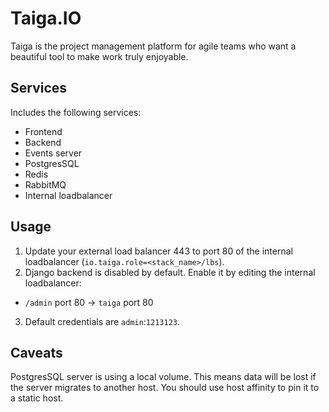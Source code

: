 Taiga.IO
=========
Taiga is the project management platform for agile teams who want a beautiful tool to make work truly enjoyable.

Services
--------
Includes the following services:
- Frontend
- Backend
- Events server
- PostgresSQL
- Redis
- RabbitMQ
- Internal loadbalancer

Usage
-----
1. Update your external load balancer 443 to port 80 of the internal loadbalancer (`io.taiga.role=<stack_name>/lbs`). 
2. Django backend is disabled by default. Enable it by editing the internal loadbalancer:
- `/admin` port 80 -> `taiga` port 80
3. Default credentials are `admin`:`1213123`.

Caveats
-------
PostgresSQL server is using a local volume. This means data will be lost if the server migrates to another host. You should use host affinity to pin it to a static host.
